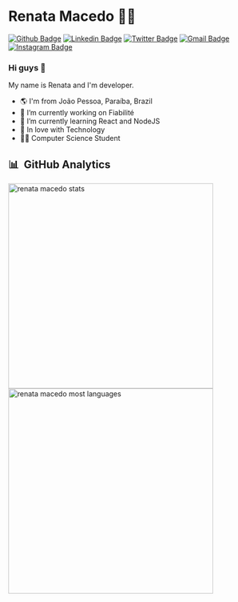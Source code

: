 # Renata Macedo :woman_technologist:

[![Github Badge](https://img.shields.io/badge/-Github-000?style=flat-square&logo=Github&logoColor=white&link=https://github.com/lucasgdb)](https://github.com/macedo-developer)
[![Linkedin Badge](https://img.shields.io/badge/-LinkedIn-blue?style=flat-square&logo=Linkedin&logoColor=white&link=https://www.linkedin.com/in/macedorenata/)](https://www.linkedin.com/in/macedorenata/)
[![Twitter Badge](https://img.shields.io/badge/-Twitter-1ca0f1?style=flat-square&labelColor=1ca0f1&logo=twitter&logoColor=white&link=https://twitter.com/lgdbittencourt)](https://twitter.com/r_macedo77)
[![Gmail Badge](https://img.shields.io/badge/-Gmail-c14438?style=flat-square&logo=Gmail&logoColor=white&link=mailto:macedorenata.developer@gmail.com)](mailto:macedorenata.developer@gmail.com)
[![Instagram Badge](https://img.shields.io/badge/-Instagram-C13584?style=flat-square&labelColor=C13584&logo=instagram&logoColor=white&link=https://www.instagram.com/macedorenataa/)](https://www.instagram.com/macedorenataa/)

### Hi guys 👋

My name is Renata and I'm developer.
- 🌎 I'm from João Pessoa, Paraíba, Brazil
- 🔭 I’m currently working on Fiabilité
- 🌱 I’m currently learning React and NodeJS
- 💙 In love with Technology
- :woman_student: Computer Science Student

## 	:bar_chart: &nbsp;GitHub Analytics

<p align="left">
<img width="410em" src="https://github-readme-stats.vercel.app/api?username=macedo-developer&show_icons=true&theme=radical" alt="renata macedo stats"/>
<img width="410em" src="https://github-readme-stats.vercel.app/api/top-langs/?username=macedo-developer&layout=compact&theme=radical" alt="renata macedo most languages"/>
</p>
<br>
<br>
